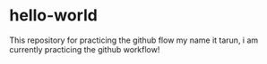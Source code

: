 # hello-world
This repository for practicing the github flow
my name it tarun, i am currently practicing the github workflow!
